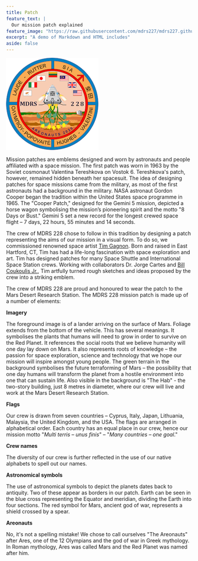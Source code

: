 ```yaml
---
title: Patch
feature_text: |
  Our mission patch explained
feature_image: "https://raw.githubusercontent.com/mdrs227/mdrs227.github.io/master/bannerPatch.png"
excerpt: "A demo of Markdown and HTML includes"
aside: false
---
```


![](patch.png)

Mission patches are emblems designed and worn by astronauts and people affiliated with a space mission. The first patch was worn in 1963 by the Soviet cosmonaut Valentina Tereshkova on Vostok 6. Tereshkova's patch, however, remained hidden beneath her spacesuit. The idea of designing patches for space missions came from the military, as most of the first astronauts had a background in the military. NASA astronaut Gordon Cooper began the tradition within the United States space programme in 1965. The "Cooper Patch," designed for the Gemini 5 mission, depicted a horse wagon symbolising the mission’s pioneering spirit and the motto "8 Days or Bust." Gemini 5 set a new record for the longest crewed space flight – 7 days, 22 hours, 55 minutes and 14 seconds. 

The crew of MDRS 228 chose to follow in this tradition by designing a patch representing the aims of our mission in a visual form. To do so, we commissioned renowned space artist [Tim Gagnon](http://www.kscartist.com/). Born and raised in East Hartford, CT, Tim has had a life-long fascination with space exploration and art. Tim has designed patches for many Space Shuttle and International Space Station crews. Working with collaborators Dr. Jorge Cartes and [Bill Coukoulis Jr.](https://www.facebook.com/Space-Emblem-Art-by-Bill-Coukoulis-Jr-724534137569963), Tim artfully turned rough sketches and ideas proposed by the crew into a striking emblem.

The crew of MDRS 228 are proud and honoured to wear the patch to the Mars Desert Research Station. The MDRS 228 mission patch is made up of a number of elements:

**Imagery**

The foreground image is of a lander arriving on the surface of Mars. Foliage extends from the bottom of the vehicle. This has several meanings. It symbolises the plants that humans will need to grow in order to survive on the Red Planet. It references the social roots that we believe humanity will one day lay down on Mars. It also represents roots of knowledge – the passion for space exploration, science and technology that we hope our mission will inspire amongst young people. The green terrain in the background symbolises the future terraforming of Mars – the possibility that one day humans will transform the planet from a hostile environment into one that can sustain life. Also visible in the background is "The Hab" - the two-story building, just 8 metres in diameter, where our crew will live and work at the Mars Desert Research Station.

**Flags**

Our crew is drawn from seven countries – Cyprus, Italy, Japan, Lithuania, Malaysia, the United Kingdom, and the USA. The flags are arranged in alphabetical order. Each country has an equal place in our crew, hence our mission motto "*Multi terris – unus finis*" – "*Many countries – one goal*."

**Crew names**

The diversity of our crew is further reflected in the use of our native alphabets to spell out our names.

**Astronomical symbols**

The use of astronomical symbols to depict the planets dates back to antiquity. Two of these appear as borders in our patch. Earth can be seen in the blue cross representing the Equator and meridian, dividing the Earth into four sections. The red symbol for Mars, ancient god of war, represents a shield crossed by a spear.

**Areonauts**

No, it's not a spelling mistake! We chose to call ourselves "The Areonauts" after Ares, one of the 12 Olympians and the god of war in Greek mythology. In Roman mythology, Ares was called Mars and the Red Planet was named after him. 
